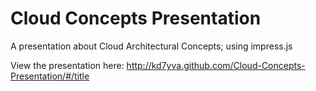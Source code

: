 
Cloud Concepts Presentation
=================

A presentation about Cloud Architectural Concepts; using impress.js

View the presentation here: http://kd7yva.github.com/Cloud-Concepts-Presentation/#/title
